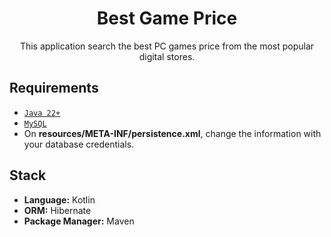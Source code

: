 <div align="center">
  <h1>Best Game Price </h1>
  This application search the best PC games price from the most popular digital stores.
</div> 

##  Requirements

- [ `Java 22+` ](https://www.oracle.com/java/technologies/downloads/)
- [ `MySQL` ](https://www.mysql.com/downloads/)
- On <strong>resources/META-INF/persistence.xml</strong>, change the information with your database credentials.

## Stack
- **Language:** Kotlin
- **ORM:** Hibernate
- **Package Manager:** Maven
